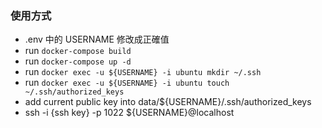 ### 使用方式
- .env 中的 USERNAME 修改成正確值
- run `docker-compose build`
- run `docker-compose up -d`
- run `docker exec -u ${USERNAME} -i ubuntu mkdir ~/.ssh`
- run `docker exec -u ${USERNAME} -i ubuntu touch ~/.ssh/authorized_keys`
- add current public key into data/${USERNAME}/.ssh/authorized_keys
- ssh -i {ssh key} -p 1022 ${USERNAME}@localhost
